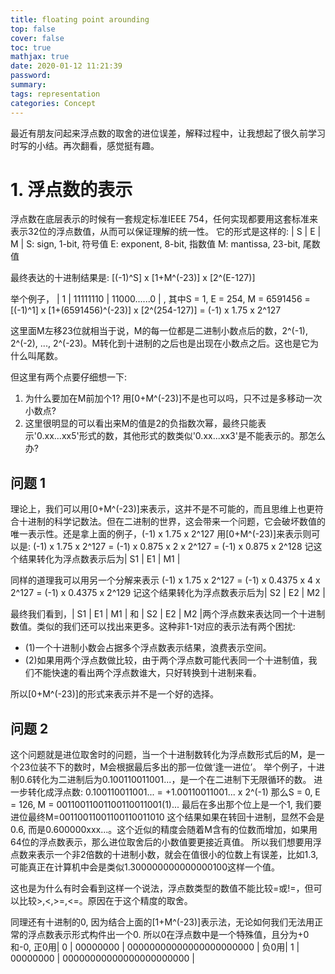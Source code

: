 ```yaml
---
title: floating point arounding
top: false
cover: false
toc: true
mathjax: true
date: 2020-01-12 11:21:39
password:
summary:
tags: representation
categories: Concept
---
```



最近有朋友问起来浮点数的取舍的进位误差，解释过程中，让我想起了很久前学习时写的小结。再次翻看，感觉挺有趣。
<!---more--->

# 1. 浮点数的表示
浮点数在底层表示的时候有一套规定标准IEEE 754，任何实现都要用这套标准来表示32位的浮点数值，从而可以保证理解的统一性。
它的形式是这样的:  |  S  |    E    |   M   |
S: sign, 1-bit, 符号值
E: exponent, 8-bit, 指数值
M: mantissa, 23-bit, 尾数值

最终表达的十进制结果是: [(-1)^S] x [1+M^(-23)] x [2^(E-127)]

举个例子，
| 1 | 11111110 | 11000......0 | , 其中S = 1, E = 254, M = 6591456
= [(-1)^1] x [1+(6591456)^(-23)] x [2^(254-127)]
= (-1) x 1.75 x 2^127

这里面M左移23位就相当于说，M的每一位都是二进制小数点后的数，2^(-1), 2^(-2), ..., 2^(-23)。M转化到十进制的之后也是出现在小数点之后。这也是它为什么叫尾数。

但这里有两个点要仔细想一下:
1. 为什么要加在M前加个1? 用[0+M^(-23)]不是也可以吗，只不过是多移动一次小数点?
2. 这里很明显的可以看出来M的值是2的负指数次幂，最终只能表示'0.xx...xx5'形式的数，其他形式的数类似'0.xx...xx3'是不能表示的。那怎么办?

## 问题 1
理论上，我们可以用[0+M^(-23)]来表示，这并不是不可能的，而且思维上也更符合十进制的科学记数法。但在二进制的世界，这会带来一个问题，它会破坏数值的唯一表示性。还是拿上面的例子，(-1) x 1.75 x 2^127
用[0+M^(-23)]来表示则可以是:
(-1) x 1.75 x 2^127
= (-1) x 0.875 x 2 x 2^127
= (-1) x 0.875 x 2^128
记这个结果转化为浮点数表示后为| S1 | E1 | M1 |

同样的道理我可以用另一个分解来表示
(-1) x 1.75 x 2^127
= (-1) x 0.4375 x 4 x 2^127
= (-1) x 0.4375 x 2^129
记这个结果转化为浮点数表示后为| S2 | E2 | M2 |

最终我们看到，| S1 | E1 | M1 | 和 | S2 | E2 | M2 |两个浮点数来表达同一个十进制数值。类似的我们还可以找出来更多。这种非1-1对应的表示法有两个困扰:
* (1)一个十进制小数会占据多个浮点数表示结果，浪费表示空间。
* (2)如果用两个浮点数做比较，由于两个浮点数可能代表同一个十进制值，我们不能快速的看出两个浮点数谁大，只好转换到十进制来看。

所以[0+M^(-23)]的形式来表示并不是一个好的选择。

## 问题 2
这个问题就是进位取舍时的问题，当一个十进制数转化为浮点数形式后的M，是一个23位装不下的数时，M会根据最后多出的那一位做‘逢一进位’。
举个例子，十进制0.6转化为二进制后为0.100110011001...，是一个在二进制下无限循环的数。
进一步转化成浮点数:
0.100110011001...
= +1.00110011001... x 2^(-1)
那么S = 0, E = 126, M = 00110011001100110011001(1)...
最后在多出那个位上是一个1, 我们要进位最终M=00110011001100110011010
这个结果如果在转回十进制，显然不会是0.6, 而是0.600000xxx...。这个近似的精度会随着M含有的位数而增加，如果用64位的浮点数表示，那么进位取舍后的小数值要更接近真值。
所以我们想要用浮点数来表示一个非2倍数的十进制小数，就会在值很小的位数上有误差，比如1.3, 可能真正在计算机中会是类似1.300000000000000100这样一个值。

这也是为什么有时会看到这样一个说法，浮点数类型的数值不能比较=或!=，但可以比较>,<,>=,<=。原因在于这个精度的取舍。

同理还有十进制的0, 因为结合上面的[1+M^(-23)]表示法，无论如何我们无法用正常的浮点数表示形式构件出一个0. 
所以0在浮点数中是一个特殊值，且分为+0和-0,
正0用| 0 | 00000000 | 00000000000000000000000 |
负0用| 1 | 00000000 | 00000000000000000000000 |
